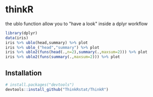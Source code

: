 # thinkR

the ublo function allow you to "have a look" inside a dplyr workflow 

```R
library(dplyr)
data(iris)
iris %>% ublo(head,summary) %>% plot
iris %>% ublo_("head","summary") %>% plot
iris %>% ublo2(funs(head(.,n=2),summary(.,maxsum=2))) %>% plot
iris %>% ublo2(funs(summary(.,maxsum=2))) %>% plot
```
## Installation



```R
# install.packages("devtools")
devtools::install_github("ThinkRstat/ThinkR")
```
